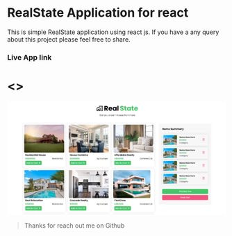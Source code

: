 # RealState Application for react

This is simple RealState application using react js. If you have a any query about this project please feel free to share.

### Live App link

# <>

![imageScreenshot](./preview.png)

> Thanks for reach out me on Github
